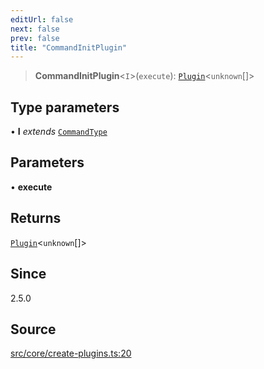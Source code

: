 ```yaml
---
editUrl: false
next: false
prev: false
title: "CommandInitPlugin"
---
```


> **CommandInitPlugin**\<`I`\>(`execute`): [`Plugin`](/v4/api/interfaces/plugin/)\<`unknown`[]\>

## Type parameters

• **I** *extends* [`CommandType`](/v4/api/enumerations/commandtype/)

## Parameters

• **execute**

## Returns

[`Plugin`](/v4/api/interfaces/plugin/)\<`unknown`[]\>

## Since

2.5.0

## Source

[src/core/create-plugins.ts:20](https://github.com/sern-handler/handler/blob/792015a64e1ac30998977267c7e6c05bfc6f8195/src/core/create-plugins.ts#L20)
